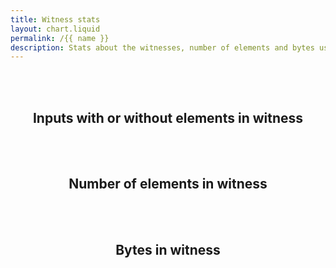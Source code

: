 ```yaml
---
title: Witness stats
layout: chart.liquid
permalink: /{{ name }}
description: Stats about the witnesses, number of elements and bytes used
---
```



<br><br>
<h2 style="text-align:center">Inputs with or without elements in witness</h2>
<canvas id="myChart" width="100%"></canvas>
<script>
var labels = {{ site.data.stats.has_witness.labels | join: "','" | prepend: "['" | append : "']"}};
var values = {{ site.data.stats.has_witness.values | join: "," | prepend: "[" | append: "]"}};
var ctx = document.getElementById("myChart").getContext('2d');
var myChart = new Chart(ctx, {
    type: 'pie',
    data: {
        labels: labels,
        datasets: [{
            label: 'Inputs with or without elements in witness',
            data: values,
            backgroundColor: rainbowPalette,
            fill: true,
        }]
    },
    options: window.optionsForPercentage
});
</script>


<br><br>
<h2 style="text-align:center">Number of elements in witness</h2>
<canvas id="myChart2" width="100%"></canvas>
<script>
var labels = {{ site.data.stats.witness_elements.labels | join: "','" | prepend: "['" | append : "']"}};
var values = {{ site.data.stats.witness_elements.values | join: "," | prepend: "[" | append: "]"}};
var ctx = document.getElementById("myChart2").getContext('2d');
var myChart2 = new Chart(ctx, {
    type: 'pie',
    data: {
        labels: labels,
        datasets: [{
            label: 'Witness elements',
            data: values,
            backgroundColor: rainbowPalette,
            fill: true,
        }]
    },
    options: window.optionsForPercentage
});
</script>

<br><br>
<h2 style="text-align:center">Bytes in witness</h2>
<canvas id="myChart3" width="100%"></canvas>
<script>
var labels = {{ site.data.stats.witness_byte_size.labels | join: "','" | prepend: "['" | append : "']"}};
var values = {{ site.data.stats.witness_byte_size.values | join: "," | prepend: "[" | append: "]"}};
var ctx = document.getElementById("myChart3").getContext('2d');
var myChart3 = new Chart(ctx, {
    type: 'pie',
    data: {
        labels: labels,
        datasets: [{
            label: 'Witness bytes',
            data: values,
            backgroundColor: rainbowPalette,
            fill: true,
        }]
    },
    options: window.optionsForPercentage
});
</script>
